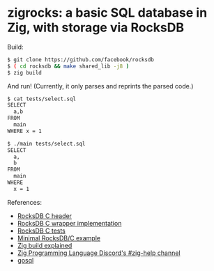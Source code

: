 # zigrocks: a basic SQL database in Zig, with storage via RocksDB

Build:

```bash
$ git clone https://github.com/facebook/rocksdb
$ ( cd rocksdb && make shared_lib -j8 )
$ zig build
```

And run! (Currently, it only parses and reprints the parsed code.)

```bash
$ cat tests/select.sql
SELECT
  a,b
FROM
  main
WHERE x = 1

$ ./main tests/select.sql
SELECT
  a,
  b
FROM
  main
WHERE
  x = 1
```

References:
* [RocksDB C header](https://github.com/facebook/rocksdb/blob/main/include/rocksdb/c.h)
* [RocksDB C wrapper implementation](https://github.com/facebook/rocksdb/blob/main/db/c.cc)
* [RocksDB C tests](https://github.com/facebook/rocksdb/blob/main/db/c_test.c)
* [Minimal RocksDB/C example](https://gist.github.com/nitingupta910/4640638be7e7ad39c41e)
* [Zig build explained](https://zig.news/xq/zig-build-explained-part-3-1ima)
* [Zig Programming Language Discord's #zig-help channel](https://discord.gg/gxsFFjE)
* [gosql](https://github.com/eatonphil/gosql)
